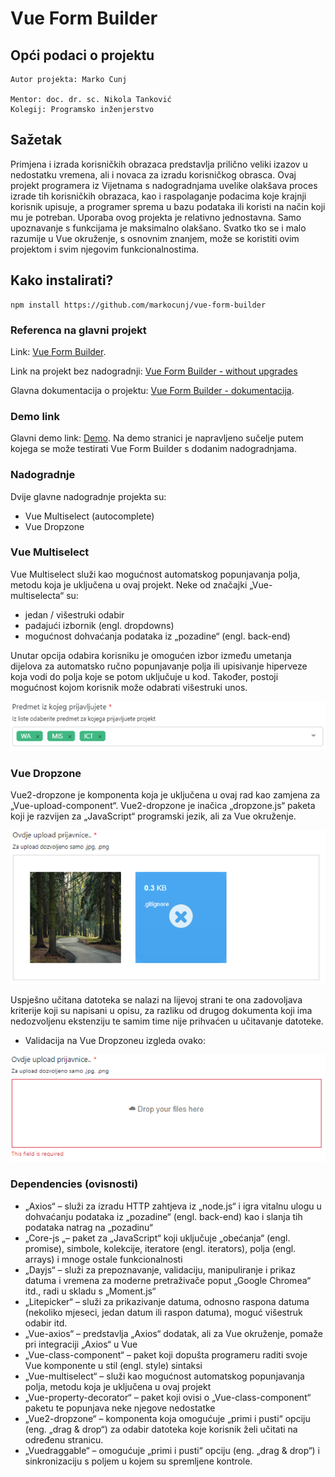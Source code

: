 # Vue Form Builder

## Opći podaci o projektu

```
Autor projekta: Marko Cunj

Mentor: doc. dr. sc. Nikola Tanković
Kolegij: Programsko inženjerstvo
```

## Sažetak

Primjena i izrada korisničkih obrazaca predstavlja prilično veliki izazov u nedostatku vremena, ali i novaca za izradu korisničkog obrasca. Ovaj projekt programera iz Vijetnama s nadogradnjama uvelike olakšava proces izrade tih korisničkih obrazaca, kao i raspolaganje podacima koje krajnji korisnik upisuje, a programer sprema u bazu podataka ili koristi na način koji mu je potreban. Uporaba ovog projekta je relativno jednostavna. Samo upoznavanje s funkcijama je maksimalno olakšano. Svatko tko se i malo razumije u Vue okruženje, s osnovnim znanjem, može se koristiti ovim projektom i svim njegovim funkcionalnostima.

## Kako instalirati?

```
npm install https://github.com/markocunj/vue-form-builder
```

### Referenca na glavni projekt

Link: [Vue Form Builder](https://github.com/markocunj/vue-form-builder).

Link na projekt bez nadogradnji: [Vue Form Builder - without upgrades](https://github.com/sethsandaru/vue-form-builder)

Glavna dokumentacija o projektu: [Vue Form Builder - dokumentacija](https://phattranminh96.gitbook.io/vue-form-builder/).

### Demo link

Glavni demo link: [Demo](https://vigilant-bardeen-f562ee.netlify.app/).
Na demo stranici je napravljeno sučelje putem kojega se može testirati Vue Form Builder s dodanim nadogradnjama.

### Nadogradnje

Dvije glavne nadogradnje projekta su:

- Vue Multiselect (autocomplete)
- Vue Dropzone

### Vue Multiselect

Vue Multiselect služi kao mogućnost automatskog popunjavanja polja, metodu koja je uključena u ovaj projekt.
Neke od značajki „Vue-multiselecta“ su:

- jedan / višestruki odabir
- padajući izbornik (engl. dropdowns)
- mogućnost dohvaćanja podataka iz „pozadine“ (engl. back-end)

Unutar opcija odabira korisniku je omogućen izbor između umetanja dijelova za automatsko ručno popunjavanje polja ili upisivanje hiperveze koja vodi do polja koje se potom uključuje u kod. Također, postoji mogućnost kojom korisnik može odabrati višestruki unos.

![Opcenito multiselect](/images/Slika1.png)

### Vue Dropzone

Vue2-dropzone je komponenta koja je uključena u ovaj rad kao zamjena za „Vue-upload-component“. Vue2-dropzone je inačica „dropzone.js“ paketa koji je razvijen za „JavaScript“ programski jezik, ali za Vue okruženje.

![Vue-dropzone](/images/Slika2.png)

Uspješno učitana datoteka se nalazi na lijevoj strani te ona zadovoljava kriterije koji su napisani u opisu, za razliku od drugog dokumenta koji ima nedozvoljenu ekstenziju te samim time nije prihvaćen u učitavanje datoteke.

- Validacija na Vue Dropzoneu izgleda ovako:

![Validacija](/images/Slika3.png)

### Dependencies (ovisnosti)

- „Axios“ – služi za izradu HTTP zahtjeva iz „node.js“ i igra vitalnu ulogu u dohvaćanju podataka iz „pozadine“ (engl. back-end) kao i slanja tih podataka natrag na „pozadinu“
- „Core-js „– paket za „JavaScript“ koji uključuje „obećanja“ (engl. promise), simbole, kolekcije, iteratore (engl. iterators), polja (engl. arrays) i mnoge ostale funkcionalnosti
- „Dayjs“ – služi za prepoznavanje, validaciju, manipuliranje i prikaz datuma i vremena za moderne pretraživače poput „Google Chromea“ itd., radi u skladu s „Moment.js“
- „Litepicker“ – služi za prikazivanje datuma, odnosno raspona datuma (nekoliko mjeseci, jedan datum ili raspon datuma), moguć višestruk odabir itd.
- „Vue-axios“ – predstavlja „Axios“ dodatak, ali za Vue okruženje, pomaže pri integraciji „Axios“ u Vue
- „Vue-class-component“ – paket koji dopušta programeru raditi svoje Vue komponente u stil (engl. style) sintaksi
- „Vue-multiselect“ – služi kao mogućnost automatskog popunjavanja polja, metodu koja je uključena u ovaj projekt
- „Vue-property-decorator“ – paket koji ovisi o „Vue-class-component“ paketu te popunjava neke njegove nedostatke
- „Vue2-dropzone“ – komponenta koja omogućuje „primi i pusti“ opciju (eng. „drag & drop“) za odabir datoteka koje korisnik želi učitati na određenu stranicu.
- „Vuedraggable“ – omogućuje „primi i pusti“ opciju (eng. „drag & drop“) i sinkronizaciju s poljem u kojem su spremljene kontrole.
